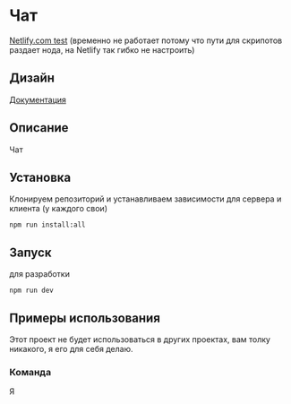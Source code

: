 # Чат

[Netlify.com test](https://vigorous-johnson-531ca1.netlify.app/) (временно не работает потому что пути для скрипотов раздает нода, на Netlify так гибко не настроить)

## Дизайн

[Документация](./ui)

## Описание

Чат

## Установка

Клонируем репозиторий и устанавливаем зависимости
для сервера и клиента (у каждого свои)

```
npm run install:all
```

## Запуск

для разработки

```
npm run dev
```

## **Примеры использования**

Этот проект не будет использоваться в других проектах, вам толку никакого, я его для себя делаю.

### **Команда**

Я

